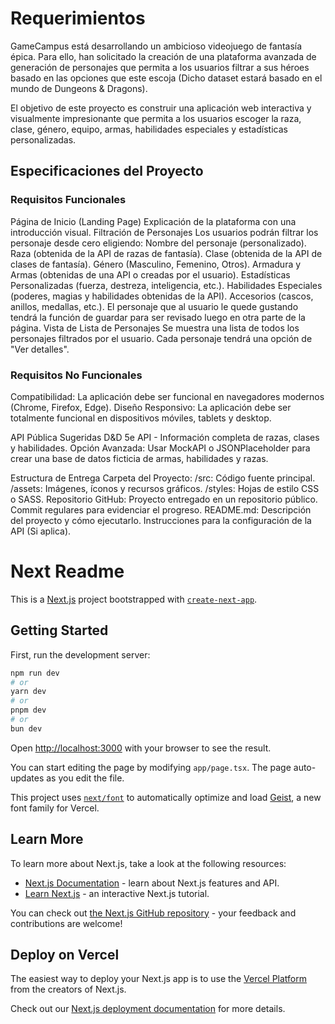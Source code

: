 # Requerimientos

GameCampus está desarrollando un ambicioso videojuego de fantasía épica. Para ello, han solicitado la creación de una plataforma avanzada de generación de personajes que permita a los usuarios filtrar a sus héroes basado en las opciones que este escoja (Dicho dataset estará basado en el mundo de Dungeons & Dragons).

El objetivo de este proyecto es construir una aplicación web interactiva y visualmente impresionante que permita a los usuarios escoger la raza, clase, género, equipo, armas, habilidades especiales y estadísticas personalizadas.

## Especificaciones del Proyecto

### Requisitos Funcionales

Página de Inicio (Landing Page)
Explicación de la plataforma con una introducción visual.
Filtración de Personajes
Los usuarios podrán filtrar los personaje desde cero eligiendo:
Nombre del personaje (personalizado).
Raza (obtenida de la API de razas de fantasía).
Clase (obtenida de la API de clases de fantasía).
Género (Masculino, Femenino, Otros).
Armadura y Armas (obtenidas de una API o creadas por el usuario).
Estadísticas Personalizadas (fuerza, destreza, inteligencia, etc.).
Habilidades Especiales (poderes, magias y habilidades obtenidas de la API).
Accesorios (cascos, anillos, medallas, etc.).
El personaje que al usuario le quede gustando tendrá la función de guardar para ser revisado luego en otra parte de la página.
Vista de Lista de Personajes
Se muestra una lista de todos los personajes filtrados por el usuario.
Cada personaje tendrá una opción de "Ver detalles".


### Requisitos No Funcionales
Compatibilidad:
La aplicación debe ser funcional en navegadores modernos (Chrome, Firefox, Edge).
Diseño Responsivo:
La aplicación debe ser totalmente funcional en dispositivos móviles, tablets y desktop.

API Pública Sugeridas
D&D 5e API - Información completa de razas, clases y habilidades.
Opción Avanzada: Usar MockAPI o JSONPlaceholder para crear una base de datos ficticia de armas, habilidades y razas.

Estructura de Entrega
Carpeta del Proyecto:
/src: Código fuente principal.
/assets: Imágenes, íconos y recursos gráficos.
/styles: Hojas de estilo CSS o SASS.
Repositorio GitHub:
Proyecto entregado en un repositorio público.
Commit regulares para evidenciar el progreso.
README.md:
Descripción del proyecto y cómo ejecutarlo.
Instrucciones para la configuración de la API (Si aplica).




# Next Readme

This is a [Next.js](https://nextjs.org) project bootstrapped with [`create-next-app`](https://nextjs.org/docs/app/api-reference/cli/create-next-app).

## Getting Started



First, run the development server:

```bash
npm run dev
# or
yarn dev
# or
pnpm dev
# or
bun dev
```

Open [http://localhost:3000](http://localhost:3000) with your browser to see the result.

You can start editing the page by modifying `app/page.tsx`. The page auto-updates as you edit the file.

This project uses [`next/font`](https://nextjs.org/docs/app/building-your-application/optimizing/fonts) to automatically optimize and load [Geist](https://vercel.com/font), a new font family for Vercel.

## Learn More

To learn more about Next.js, take a look at the following resources:

- [Next.js Documentation](https://nextjs.org/docs) - learn about Next.js features and API.
- [Learn Next.js](https://nextjs.org/learn) - an interactive Next.js tutorial.

You can check out [the Next.js GitHub repository](https://github.com/vercel/next.js) - your feedback and contributions are welcome!

## Deploy on Vercel

The easiest way to deploy your Next.js app is to use the [Vercel Platform](https://vercel.com/new?utm_medium=default-template&filter=next.js&utm_source=create-next-app&utm_campaign=create-next-app-readme) from the creators of Next.js.

Check out our [Next.js deployment documentation](https://nextjs.org/docs/app/building-your-application/deploying) for more details.
